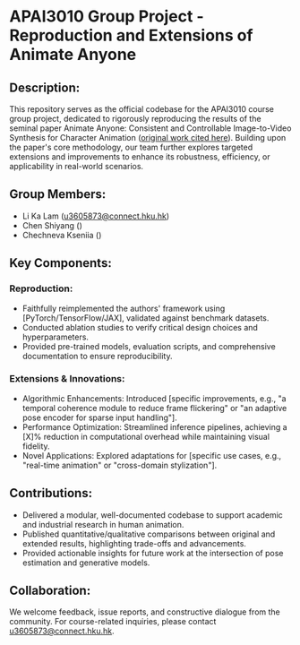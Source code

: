 # APAI3010 Group Project - Reproduction and Extensions of Animate Anyone

## Description:
This repository serves as the official codebase for the APAI3010 course group project, dedicated to rigorously reproducing the results of the seminal paper Animate Anyone: Consistent and Controllable Image-to-Video Synthesis for Character Animation ([original work cited here](https://humanaigc.github.io/animate-anyone/)). Building upon the paper's core methodology, our team further explores targeted extensions and improvements to enhance its robustness, efficiency, or applicability in real-world scenarios.

## Group Members:
- Li Ka Lam (u3605873@connect.hku.hk)
- Chen Shiyang ()
- Chechneva Kseniia ()
  
## Key Components:

### Reproduction:

- Faithfully reimplemented the authors' framework using [PyTorch/TensorFlow/JAX], validated against benchmark datasets.
- Conducted ablation studies to verify critical design choices and hyperparameters.
- Provided pre-trained models, evaluation scripts, and comprehensive documentation to ensure reproducibility.

### Extensions & Innovations:

- Algorithmic Enhancements: Introduced [specific improvements, e.g., "a temporal coherence module to reduce frame flickering" or "an adaptive pose encoder for sparse input handling"].
- Performance Optimization: Streamlined inference pipelines, achieving a [X]% reduction in computational overhead while maintaining visual fidelity.
- Novel Applications: Explored adaptations for [specific use cases, e.g., "real-time animation" or "cross-domain stylization"].

## Contributions:

- Delivered a modular, well-documented codebase to support academic and industrial research in human animation.
- Published quantitative/qualitative comparisons between original and extended results, highlighting trade-offs and advancements.
- Provided actionable insights for future work at the intersection of pose estimation and generative models.

## Collaboration:
We welcome feedback, issue reports, and constructive dialogue from the community. For course-related inquiries, please contact u3605873@connect.hku.hk.
